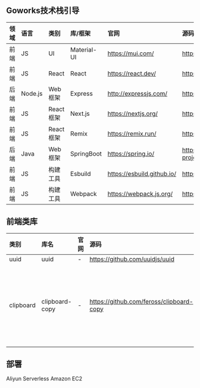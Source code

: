 
## Goworks技术栈引导

| 领域  | 语言      | 类别       | 库/框架        | 官网                         | 源码                                   |
|:----|:--------|:---------|:------------|:---------------------------|:-------------------------------------|
| 前端  | JS      | UI       | Material-UI | https://mui.com/           | https://github.com/mui/material-ui   |
| 前端  | JS      | React    | React       | https://react.dev/         | https://github.com/facebook/react    |
| 后端 | Node.js | Web框架    | Express     | http://expressjs.com/      | https://github.com/expressjs/express |
| 前端 | JS      | React框架  | Next.js     | https://nextjs.org/        | https://github.com/vercel/next.js |
| 前端 | JS      | React框架  | Remix       | https://remix.run/        | https://github.com/remix-run/remix |
| 后端 | Java    | Web框架    | SpringBoot  | https://spring.io/         | https://github.com/spring-projects/spring-boot |
| 前端 | JS      | 构建工具     | Esbuild     | https://esbuild.github.io/ | https://github.com/evanw/esbuild |
| 前端 | JS      | 构建工具     | Webpack     | https://webpack.js.org/ | https://github.com/webpack/webpack |

## 前端类库

| 类别        | 库名              | 官网  | 源码                                         | 其它                                                        |
|:----------|:----------------|:----|:-------------------------------------------|:----------------------------------------------------------|
| uuid      | uuid            | -   | https://github.com/uuidjs/uuid             |                                                           |
| clipboard | clipboard-copy  | -   | https://github.com/feross/clipboard-copy   | 这里不推荐使用clipboard.js，因为clipboard.js要与dom绑定，在写React的时候不方便使用 |


## 部署
Aliyun Serverless
Amazon EC2
